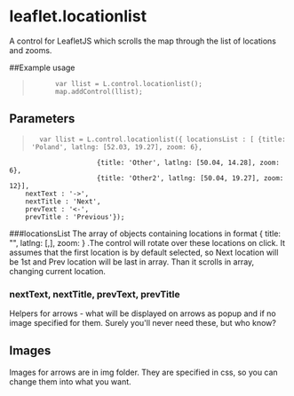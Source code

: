 leaflet.locationlist
====================

A control for LeafletJS which scrolls the map through the list of locations and zooms. 

##Example usage
>			var llist = L.control.locationlist();
>			map.addControl(llist);

## Parameters

>   	var llist = L.control.locationlist({ locationsList : [ {title: 'Poland', latlng: [52.03, 19.27], zoom: 6},
						  {title: 'Other', latlng: [50.04, 14.28], zoom: 6},
						  {title: 'Other2', latlng: [50.04, 19.27], zoom: 12}],		
		nextText : '->',
		nextTitle : 'Next',
		prevText : '<-',
		prevTitle : 'Previous'});

###locationsList
The array of objects containing locations in format { title: "", latlng: [,], zoom:  } .The control will rotate over these locations on click. It assumes that the first location is by default selected, so Next location will be 1st and Prev location will be last in array. Than it scrolls in array, changing current location.

### nextText, nextTitle, prevText, prevTitle
Helpers for arrows - what will be displayed on arrows as popup and if no image specified for them. Surely you'll never need these, but who know?

## Images

Images for arrows are in img folder. They are specified in css, so you can change them into what you want.
